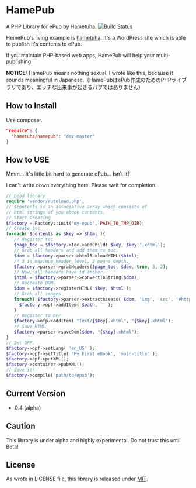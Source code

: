 HamePub
=======

A PHP Library for ePub by Hametuha. [![Build Status](https://travis-ci.org/hametuha/HamePub.svg?branch=master)](https://travis-ci.org/hametuha/HamePub)

HemePub's living example is [hametuha](http://hametuha.com). It's a WordPress site which is able to publish it's contents to ePub.

If you maintain PHP-based web apps, HamePub will help your multi-publishing.

**NOTICE:** HamePub means nothing sexual. I wrote like this, because it sounds meaningful in Japanese.（HamePubはePub作成のためのPHPライブラリであり、エッチな出来事が起きるパブではありません）

## How to Install

Use composer.

```json
"require": {
  "hametuha/hamepub": "dev-master"
}
```

## How to USE

Mmm... It's little bit hard to generate ePub... Isn't it?

I can't write down everything here. Please wait for completion.

```php
// Load library
require 'vendor/autoload.php';
// $contents is an associative array which consists of
// html strings of you ebook contents.
// Start Creating
$factory = Factory::init('my-epub', PATH_TO_TMP_DIR);
// Create toc
foreach( $contents as $key => $html ){
   // Register toc
   $page_toc = $factory->toc->addChild( $key, $key.'.xhtml');
   // Grab all headers and add them to toc.
   $dom = $factory->parser->html5->loadHTML($html);
   // 3 is maximum header level, 2 means depth. 
   $factory->parser->grabHeaders($page_toc, $dom, true, 3, 2);
   // Now, all headers have id anchor.
   $html = $factory->parser->convertToString($dom);
   // Recreate DOM.
   $dom = $factory->registerHTML( $key, $html );
   // Grab all images
   foreach( $factory->parser->extractAssets( $dom, 'img', 'src', '#http://example\.jp/assets#', ASSETS_DIR ) as $path ){
   	 $factory->opf->addItem( $path, '' );
   }
   // Register to OPF
   $factory->ofp->addItem( "Text/{$key}.xhtml", "{$key}.xhtml");
   // Save HTML
   $factory->parser->saveDom($dom, "{$key}.xhtml");
}
// Set OPF.
$factory->opf->setLang( 'en_US' );
$factory->opf->setTitle( 'My First eBook', 'main-title' );
$factory->opf->putXML();
$factory->container->pubXML();
// Save it!
$factory->compile('path/to/epub');
```

## Current Version

- 0.4 (alpha)

## Caution

This library is under alpha and highly experimental. Do not trust this until Beta! 

## License

As wrote in LICENSE file, this library is released under [MIT](https://opensource.org/licenses/MIT).
